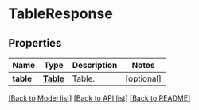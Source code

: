 # TableResponse

## Properties
Name | Type | Description | Notes
------------ | ------------- | ------------- | -------------
**table** | [**Table**](Table.md) | Table. | [optional] 

[[Back to Model list]](../README.md#documentation-for-models) [[Back to API list]](../README.md#documentation-for-api-endpoints) [[Back to README]](../README.md)


